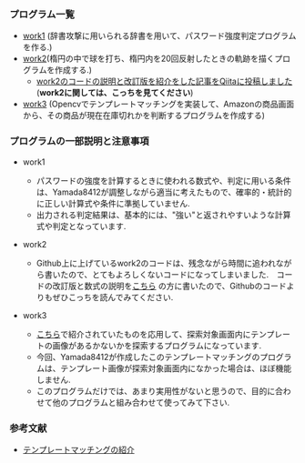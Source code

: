 ### プログラム一覧

+ [work1](https://github.com/Yamada8412/Prog2kakushin/blob/main/work1.ipynb) (辞書攻撃に用いられる辞書を用いて、パスワード強度判定プログラムを作る.)
+ [work2](https://github.com/Yamada8412/Prog2kakushin/blob/main/work2.ipynb)(楕円の中で球を打ち、楕円内を20回反射したときの軌跡を描くプログラムを作成する.)
  + [work2のコードの説明と改訂版を紹介をした記事をQiitaに投稿しました](https://qiita.com/eirian0958/items/ee58bf4c6870e2d0c366) (**work2に関しては、こっちを見てください**)
+ [work3](https://github.com/Yamada8412/Prog2kakushin/blob/main/work3.ipynb) (Opencvでテンプレートマッチングを実装して、Amazonの商品画面から、その商品が現在在庫切れかを判断するプログラムを作成する)

### プログラムの一部説明と注意事項
+ work1
  + パスワードの強度を計算するときに使われる数式や、判定に用いる条件は、Yamada8412が調整しながら適当に考えたもので、確率的・統計的に正しい計算式や条件に準拠していません.
  + 出力される判定結果は、基本的には、"強い"と返されやすいような計算式や判定となっています.

+ work2
  + Github上に上げているwork2のコードは、残念ながら時間に追われながら書いたので、とてもよろしくないコードになってしまいました.　コードの改訂版と数式の説明を[こちら](https://qiita.com/eirian0958/items/ee58bf4c6870e2d0c366) の方に書いたので、Githubのコードよりもぜひこっちを読んでみてください.
  
+ work3
  + [こちら](https://pystyle.info/opencv-template-matching/)で紹介されていたものを応用して、探索対象画面内にテンプレートの画像があるかないかを探索するプログラムになっています.
  + 今回、Yamada8412が作成したこのテンプレートマッチングのプログラムは、テンプレート画像が探索対象画面内になかった場合は、ほぼ機能しません.
  + このプログラムだけでは、あまり実用性がないと思うので、目的に合わせて他のプログラムと組み合わせて使ってみて下さい.

### 参考文献
+ [テンプレートマッチングの紹介](https://pystyle.info/opencv-template-matching/)
